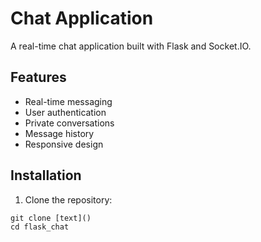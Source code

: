 # Chat Application

A real-time chat application built with Flask and Socket.IO.

## Features

- Real-time messaging
- User authentication
- Private conversations
- Message history
- Responsive design

## Installation

1. Clone the repository:
```bashhttps://github.com/abnerlucaspy/flask_chat.git
git clone [text]()
cd flask_chat

